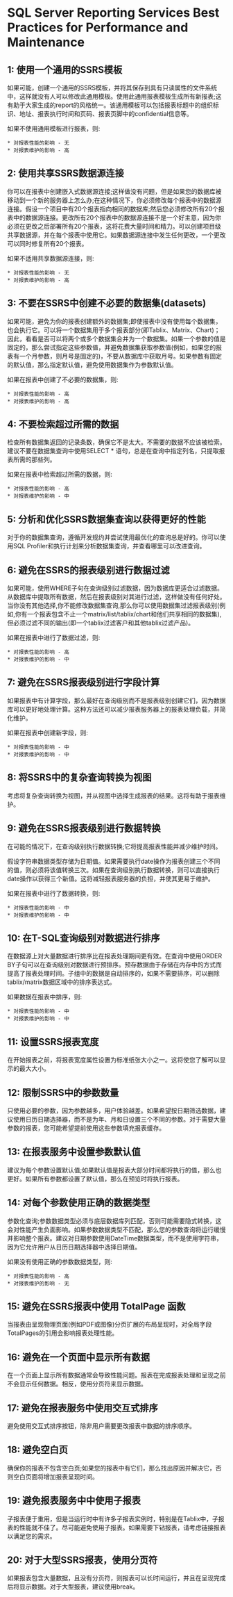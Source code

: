# SQL Server Reporting Services Best Practices for Performance and Maintenance


## 1: 使用一个通用的SSRS模板

如果可能，创建一个通用的SSRS模板，并将其保存到具有只读属性的文件系统中，这样就没有人可以修改此通用模板。使用此通用报表模板生成所有新报表;这有助于大家生成的report的风格统一。该通用模板可以包括报表标题中的组织标识、地址、报表执行时间和页码、报表页脚中的confidential信息等。

如果不使用通用模板进行报表，则:

    * 对报表性能的影响 - 无
    * 对报表维护的影响 - 高


## 2: 使用共享SSRS数据源连接

你可以在报表中创建嵌入式数据源连接;这样做没有问题，但是如果您的数据库被移动到一个新的服务器上怎么办;在这种情况下，你必须修改每个报表中的数据源连接。假设一个项目中有20个报表指向相同的数据库;然后您必须修改所有20个报表中的数据源连接。更改所有20个报表中的数据源连接不是一个好主意，因为你必须在更改之后部署所有20个报表，这将花费大量时间和精力。可以创建项目级共享数据源，并在每个报表中使用它。如果数据源连接中发生任何更改，一个更改可以同时修复所有20个报表。

如果不适用共享数据源连接，则:

    * 对报表性能的影响 - 无
    * 对报表维护的影响 - 高


## 3: 不要在SSRS中创建不必要的数据集(datasets)

如果可能，避免为你的报表创建额外的数据集;即使报表中没有使用每个数据集，也会执行它。可以将一个数据集用于多个报表部分(即Tablix、Matrix、Chart)；因此，看看是否可以将两个或多个数据集合并为一个数据集。如果一个参数的值是固定的，那么尝试指定这些参数值，并避免数据集获取参数值(例如，如果您的报表有一个月参数，则月号是固定的)，不要从数据库中获取月号。如果参数有固定的默认值，那么指定默认值，避免使用数据集作为参数默认值。

如果在报表中创建了不必要的数据集，则:

    * 对报表性能的影响 - 高
    * 对报表维护的影响 - 高


## 4: 不要检索超过所需的数据

检查所有数据集返回的记录条数，确保它不是太大。不需要的数据不应该被检索。建议不要在数据集查询中使用SELECT * 语句，总是在查询中指定列名，只提取报表所需的那些列。

如果在报表中检索超过所需的数据，则:

    * 对报表性能的影响 - 高
    * 对报表维护的影响 - 中


## 5: 分析和优化SSRS数据集查询以获得更好的性能

对于你的数据集查询，遵循开发规约并尝试使用最优化的查询总是好的。你可以使用SQL Profiler和执行计划来分析数据集查询，并查看哪里可以改进查询。


## 6: 避免在SSRS的报表级别进行数据过滤

如果可能，使用WHERE子句在查询级别过滤数据，因为数据库更适合过滤数据。从数据库中提取所有数据，然后在报表级别对其进行过滤，这样做没有任何好处。当你没有其他选择,你不能修改数据集查询,那么你可以使用数据集过滤报表级别(例如,你有一个报表包含不止一个matrix/list/tablix/chart和他们共享相同的数据集),但必须过滤不同的输出(即一个tablix过滤客户和其他tablix过滤产品)。

如果在报表中进行了数据过滤，则:

    * 对报表性能的影响 - 高
    * 对报表维护的影响 - 中


## 7: 避免在SSRS报表级别进行字段计算

如果报表中有计算字段，那么最好在查询级别而不是报表级别创建它们，因为数据库可以更好地处理计算。这种方法还可以减少报表服务器上的报表处理负载，并简化维护。

如果在报表中创建新字段，则:

    * 对报表性能的影响 - 中
    * 对报表维护的影响 - 中


## 8: 将SSRS中的复杂查询转换为视图

考虑将复杂查询转换为视图，并从视图中选择生成报表的结果。这将有助于报表维护。


## 9: 避免在SSRS报表级别进行数据转换

在可能的情况下，在查询级别执行数据转换;它将提高报表性能并减少维护时间。

假设字符串数据类型存储为日期值。如果需要执行date操作为报表创建三个不同的值，则必须将该值转换三次。如果在查询级别执行数据转换，则可以直接执行date操作以获得三个新值。这将减轻报表服务器的负担，并使其更易于维护。

如果在报表中进行了数据转换，则:

    * 对报表性能的影响 - 中
    * 对报表维护的影响 - 中


## 10: 在T-SQL查询级别对数据进行排序

在数据源上对大量数据进行排序比在报表处理期间更有效。在查询中使用ORDER BY子句可以在查询级别对数据进行预排序。预存数据由于存储在内存中的方式而提高了报表处理时间。子组中的数据是自动排序的，如果不需要排序，可以删除tablix/matrix数据区域中的排序表达式。

如果数据在报表中排序，则:

    * 对报表性能的影响 - 中
    * 对报表维护的影响 - 中


## 11: 设置SSRS报表宽度

在开始报表之前，将报表宽度属性设置为标准纸张大小之一。这将使您了解可以显示的最大大小。


## 12: 限制SSRS中的参数数量

只使用必要的参数，因为参数越多，用户体验越差。如果希望按日期筛选数据，建议使用日历日期选择器，而不是为年、月和日设置三个不同的参数。对于需要大量参数的报表，您可能希望提前使用这些参数填充报表缓存。


## 13: 在报表服务中设置参数默认值

建议为每个参数设置默认值;如果默认值是报表大部分时间都将执行的值，那么也更好。如果所有参数都设置了默认值，那么在预览时将执行报表。


## 14: 对每个参数使用正确的数据类型

参数化查询;参数数据类型必须与底层数据库列匹配，否则可能需要隐式转换，这会对性能产生负面影响。如果参数数据类型不匹配，那么您的参数查询将运行缓慢并影响整个报表。建议对日期参数使用DateTime数据类型，而不是使用字符串，因为它允许用户从日历日期选择器中选择日期值。

如果没有使用正确的参数数据类型，则:

    * 对报表性能的影响 - 高
    * 对报表维护的影响 - 无


## 15: 避免在SSRS报表中使用 TotalPage 函数

当报表由呈现物理页面(例如PDF或图像)分页扩展的布局呈现时，对全局字段TotalPages的引用会影响报表处理性能。


## 16: 避免在一个页面中显示所有数据

在一个页面上显示所有数据通常会导致性能问题。报表在完成报表处理和呈现之前不会显示任何数据。相反，使用分页符来显示数据。


## 17: 避免在报表服务中使用交互式排序

避免使用交互式排序按钮，除非用户需要更改报表中数据的排序顺序。


## 18: 避免空白页

确保你的报表不包含空白页;如果您的报表中有它们，那么找出原因并解决它，否则空白页面将增加报表呈现时间。


## 19: 避免报表服务中中使用子报表

子报表便于重用，但是当运行时中有许多子报表实例时，特别是在Tablix中，子报表的性能就不佳了。尽可能避免使用子报表。如果需要下钻报表，请考虑链接报表以满足您的需求。


## 20: 对于大型SSRS报表，使用分页符

如果报表包含大量数据，且没有分页符，则报表可以长时间运行，并且在呈现完成后将显示数据。对于大型报表，建议使用break。
